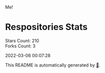 Me!

# Respositories Stats
Stars Count: 210  
Forks Count: 3

2022-03-06 00:07:28  

This README is automatically generated by [🐰](https://github.com/rnitta/rnitta).
